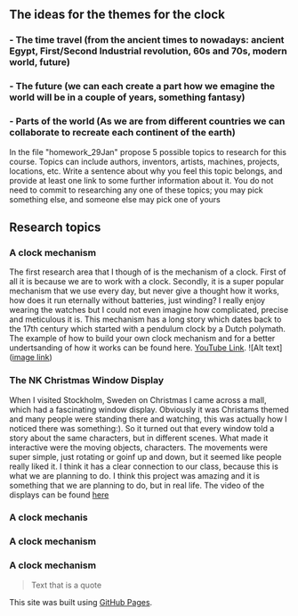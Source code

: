 ## The ideas for the themes for the clock
### - The time travel (from the ancient times to nowadays: ancient Egypt, First/Second Industrial revolution, 60s and 70s, modern world, future)
### - The future (we can each create a part how we emagine the world will be in a couple of years, something fantasy)
### - Parts of the world (As we are from different countries we can collaborate to recreate each continent of the earth) 

In the file "homework_29Jan" propose 5 possible topics to research for this course. Topics can include authors, inventors, artists, machines, projects, locations, etc. Write a sentence about why you feel this topic belongs, and provide at least one link to some further information about it. You do not need to commit to researching any one of these topics; you may pick something else, and someone else may pick one of yours

## Research topics

### A clock mechanism
The first research area that I though of is the mechanism of a clock. First of all it is because we are to work with a clock. Secondly, it is a super popular mechanism that we use every day, but never give a thought how it works, how does it run eternally without batteries, just winding? I really enjoy wearing the watches but I could not even imagine how complicated, precise and meticulous it is. This mechanism has a long story which dates back to the 17th century which started with a pendulum clock by a Dutch polymath. 
The example of how to build your own clock mechanism and for a better undertsanding of how it works can be found here. [YouTube Link](https://www.youtube.com/watch?v=3WCw0Flpqiw&ab_channel=MakingTricks).
![Alt text]([image link](https://www.google.com/url?sa=i&url=https%3A%2F%2Fwww.youtube.com%2Fwatch%3Fv%3DydIzeY70dpI&psig=AOvVaw2kOWkX_QLa-KdiEcltx-lz&ust=1706345552975000&source=images&cd=vfe&opi=89978449&ved=0CBEQjRxqFwoTCLD5ydbW-oMDFQAAAAAdAAAAABAH))


### The NK Christmas Window Display
When I visited Stockholm, Sweden on Christmas I came across a mall, which had a fascinating window display. Obviously it was Christams themed and many people were standing there and watching, this was actually how I noticed there was something:). So it turned out that every window told a story about the same characters, but in different scenes. What made it interactive were the moving objects, characters. The movements were super simple, just rotating or goinf up and down, but it seemed like people really liked it. I think it has a clear connection to our class, because this is what we are planning to do. I think this project was amazing and it is something that we are planning to do, but in real life.
The video of the displays can be found [here](https://www.youtube.com/watch?v=DhDDSYT8NCY&t=282s&ab_channel=Travelandwalks) 



### A clock mechanis



### A clock mechanism



### A clock mechanism



> Text that is a quote

This site was built using [GitHub Pages](https://pages.github.com/).
